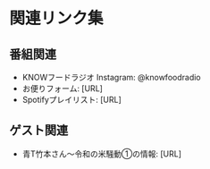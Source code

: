 # 関連リンク集

## 番組関連
- KNOWフードラジオ Instagram: @knowfoodradio
- お便りフォーム: [URL]
- Spotifyプレイリスト: [URL]

## ゲスト関連
- 青T竹本さん〜令和の米騒動①の情報: [URL]
